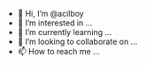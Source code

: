 - 👋 Hi, I’m @acilboy
- 👀 I’m interested in ...
- 🌱 I’m currently learning ...
- 💞️ I’m looking to collaborate on ...
- 📫 How to reach me ...

<!---
acilboy/acilboy is a ✨ special ✨ repository because its `README.md` (this file) appears on your GitHub profile.
You can click the Preview link to take a look at your changes.
--->
